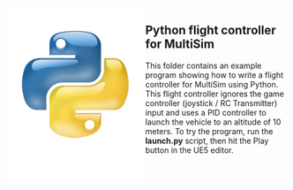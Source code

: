 <img src="logo2.png" width=250 align="left">

## Python flight controller for MultiSim

This folder contains an example program showing how to write a flight
controller for MultiSim using Python.  This flight controller ignores the game
controller (joystick / RC Transmitter) input and uses a PID controller to
launch the vehicle to an altitude of 10 meters.  To try the program, run the
<b>launch.py</b> script, then hit the Play button in the UE5 editor.
